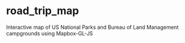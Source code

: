 # road_trip_map
Interactive map of US National Parks and Bureau of Land Management campgrounds using Mapbox-GL-JS
